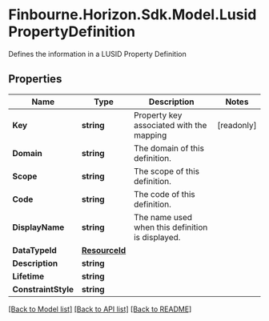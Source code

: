 # Finbourne.Horizon.Sdk.Model.LusidPropertyDefinition
Defines the information in a LUSID Property Definition

## Properties

Name | Type | Description | Notes
------------ | ------------- | ------------- | -------------
**Key** | **string** | Property key associated with the mapping | [readonly] 
**Domain** | **string** | The domain of this definition. | 
**Scope** | **string** | The scope of this definition. | 
**Code** | **string** | The code of this definition. | 
**DisplayName** | **string** | The name used when this definition is displayed. | 
**DataTypeId** | [**ResourceId**](ResourceId.md) |  | 
**Description** | **string** |  | 
**Lifetime** | **string** |  | 
**ConstraintStyle** | **string** |  | 

[[Back to Model list]](../README.md#documentation-for-models) [[Back to API list]](../README.md#documentation-for-api-endpoints) [[Back to README]](../README.md)

